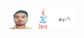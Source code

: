 <img src="https://github.com/Himanshu2ht/Anonymous/blob/main/passport%20size%20pic.jpg" alt="Image 1" style="width: 40px; height: 40px;"><img src="https://github.com/Himanshu2ht/Anonymous/blob/main/java-hd-wallpaper-java-images.jpg" alt="Image 2" style="width: 40px; height: 40px;"><img src="https://github.com/Himanshu2ht/Anonymous/blob/main/Screenshot%20(12).png" alt="Image 3" style="width: 40px; height: 40px;">
